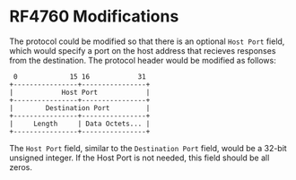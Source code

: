 # RF4760 Modifications

The protocol could be modified so that there is an optional `Host Port` field,
which would specify a port on the host address that recieves responses from
the destination. The protocol header would be modified as follows:


```
 0             15 16            31
+----------------+----------------+
|            Host Port            |
+----------------+----------------+
|        Destination Port         |
+----------------+----------------+
|     Length     | Data Octets... |
+----------------+----------------+
```

The `Host Port` field, similar to the `Destination Port` field, would be a
32-bit unsigned integer. If the Host Port is not needed, this field should
be all zeros.